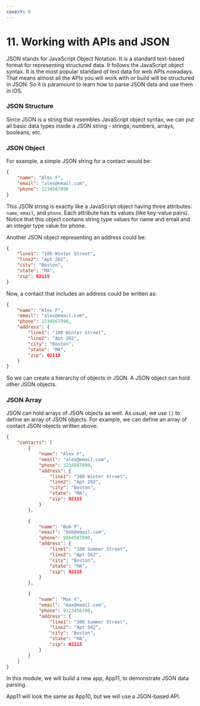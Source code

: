 ```yaml
---
coverY: 0
---
```


# 11. Working with APIs and JSON

JSON stands for JavaScript Object Notation. It is a standard text-based format for representing structured data. It follows the JavaScript object syntax. It is the most popular standard of text data for web APIs nowadays. That means almost all the APIs you will work with or build will be structured in JSON. So it is paramount to learn how to parse JSON data and use them in iOS.

### JSON Structure

Since JSON is a string that resembles JavaScript object syntax, we can put all basic data types inside a JSON string - strings, numbers, arrays, booleans, etc.

### JSON Object

For example, a simple JSON string for a contact would be:

```json
{
    "name": "Alex F",
    "email": "alex@email.com",
    "phone": 1234567890
}
```

This JSON string is exactly like a JavaScript object having three attributes: `name`, `email`, and `phone`. Each attribute has its values (like key-value pairs). Notice that this object contains string type values for name and email and an integer type value for phone.

Another JSON object representing an address could be:

```json
{
    "line1": "100 Winter Street",
    "line2": "Apt 202",
    "city": "Boston",
    "state": "MA",
    "zip": 02115
}
```

Now, a contact that includes an address could be written as:

```json
{
    "name": "Alex F",
    "email": "alex@email.com",
    "phone": 1234567890,
    "address": {
        "line1": "100 Winter Street",
        "line2": "Apt 202",
        "city": "Boston",
        "state": "MA",
        "zip": 02115
    }
}
```

So we can create a hierarchy of objects in JSON. A JSON object can hold other JSON objects.

### JSON Array

JSON can hold arrays of JSON objects as well. As usual, we use `[]` to define an array of JSON objects. For example, we can define an array of contact JSON objects written above:

```json
{
    "contacts": [
        {
            "name": "Alex F",
            "email": "alex@email.com",
            "phone": 1234567890,
            "address": {
                "line1": "100 Winter Street",
                "line2": "Apt 202",
                "city": "Boston",
                "state": "MA",
                "zip": 02115
            }
        },

        {
            "name": "Bob P",
            "email": "bob@email.com",
            "phone": 9864567890,
            "address": {
                "line1": "100 Summer Street",
                "line2": "Apt 562",
                "city": "Boston",
                "state": "MA",
                "zip": 02115
            }
        },

        {
            "name": "Max V",
            "email": "max@email.com",
            "phone": 9123456790,
            "address": {
                "line1": "300 Summer Street",
                "line2": "Apt 582",
                "city": "Boston",
                "state": "MA",
                "zip": 02115
            }
        }
    ]
}
```

In this module, we will build a new app, App11, to demonstrate JSON data parsing.

App11 will look the same as App10, but we will use a JSON-based API.
